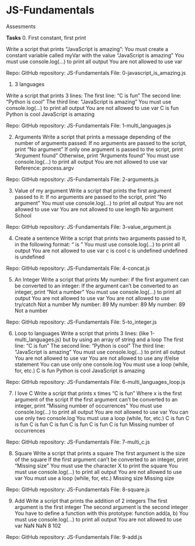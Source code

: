 # JS-Fundamentals
Assesments

**Tasks**
0. First constant, first print

Write a script that prints “JavaScript is amazing”:
You must create a constant variable called myVar with the value “JavaScript is amazing”
You must use console.log(...) to print all output
You are not allowed to use var 

Repo:
GitHub repository: JS-Fundamentals
File: 0-javascript_is_amazing.js

1. 3 languages

Write a script that prints 3 lines:
The first line: “C is fun”
The second line: “Python is cool”
The third line: “JavaScript is amazing”
You must use console.log(...) to print all output
You are not allowed to use var
C is fun
Python is cool
JavaScript is amazing

Repo:
GitHub repository: JS-Fundamentals
File: 1-multi_languages.js

2. Arguments
Write a script that prints a message depending of the number of arguments passed:
If no arguments are passed to the script, print “No argument”
If only one argument is passed to the script, print “Argument found”
Otherwise, print “Arguments found”
You must use console.log(...) to print all output
You are not allowed to use var
Reference: process.argv
 
Repo:
GitHub repository: JS-Fundamentals
File: 2-arguments.js

3. Value of my argument
Write a script that prints the first argument passed to it:
If no arguments are passed to the script, print “No argument”
You must use console.log(...) to print all output
You are not allowed to use var
You are not allowed to use length
No argument
School

Repo:
GitHub repository: JS-Fundamentals
File: 3-value_argument.js

4. Create a sentence
Write a script that prints two arguments passed to it, in the following format: “ is ”
You must use console.log(...) to print all output
You are not allowed to use var
c is cool
c is undefined
undefined is undefined

Repo:
GitHub repository: JS-Fundamentals
File: 4-concat.js

5. An Integer
Write a script that prints My number: <first argument converted in integer> if the first argument can be converted to an integer:
If the argument can’t be converted to an integer, print “Not a number”
You must use console.log(...) to print all output
You are not allowed to use var
You are not allowed to use try/catch
Not a number
My number: 89
My number: 89
My number: 89
Not a number

Repo:
GitHub repository: JS-Fundamentals
File: 5-to_integer.js

6. Loop to languages
Write a script that prints 3 lines: (like 1-multi_languages.js) but by using an array of string and a loop
The first line: “C is fun”
The second line: “Python is cool”
The third line: “JavaScript is amazing”
You must use console.log(...) to print all output
You are not allowed to use var
You are not allowed to use any if/else statement
You can use only one console.log
You must use a loop (while, for, etc.)
C is fun
Python is cool
JavaScript is amazing

Repo:
GitHub repository: JS-Fundamentals
File: 6-multi_languages_loop.js

7. I love C
Write a script that prints x times “C is fun”
Where x is the first argument of the script
If the first argument can’t be converted to an integer, print “Missing number of occurrences”
You must use console.log(...) to print all output
You are not allowed to use var
You can use only two console.log
You must use a loop (while, for, etc.)
C is fun
C is fun
C is fun
C is fun
C is fun
C is fun
C is fun
Missing number of occurrences

Repo:
GitHub repository: JS-Fundamentals
File: 7-multi_c.js
 
8. Square
Write a script that prints a square
The first argument is the size of the square
If the first argument can’t be converted to an integer, print “Missing size”
You must use the character X to print the square
You must use console.log(...) to print all output
You are not allowed to use var
You must use a loop (while, for, etc.)
Missing size
Missing size
 
Repo:
GitHub repository: JS-Fundamentals
File: 8-square.js

9. Add
Write a script that prints the addition of 2 integers
The first argument is the first integer
The second argument is the second integer
You have to define a function with this prototype: function add(a, b)
You must use console.log(...) to print all output
You are not allowed to use var
NaN
NaN
8
102

Repo:
GitHub repository: JS-Fundamentals
File: 9-add.js
